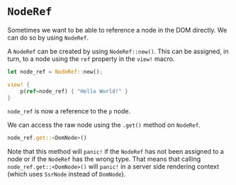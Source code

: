 # `NodeRef`

Sometimes we want to be able to reference a node in the DOM directly. We can do so by using
`NodeRef`.

A `NodeRef` can be created by using `NodeRef::new()`. This can be assigned, in turn, to a node using
the `ref` property in the `view!` macro.

```rust
let node_ref = NodeRef::new();

view! {
    p(ref=node_ref) { "Hello World!" }
}
```

`node_ref` is now a reference to the `p` node.

We can access the raw node using the `.get()` method on `NodeRef`.

```rust
node_ref.get::<DomNode>()
```

Note that this method will `panic!` if the `NodeRef` has not been assigned to a node or if the
`NodeRef` has the wrong type. That means that calling `node_ref.get::<DomNode>()` will `panic!` in a
server side rendering context (which uses `SsrNode` instead of `DomNode`).
